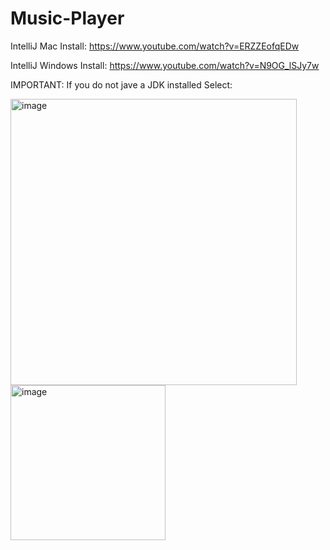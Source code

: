 # Music-Player

IntelliJ Mac Install: https://www.youtube.com/watch?v=ERZZEofqEDw

IntelliJ Windows Install: https://www.youtube.com/watch?v=N9OG_lSJy7w

IMPORTANT: If you do not jave a JDK installed Select:

<img width="458" alt="image" src="https://user-images.githubusercontent.com/16857130/166116812-4bf336b1-4f4a-4b9b-aac9-72d0a6cf544f.png">

<img width="248" alt="image" src="https://user-images.githubusercontent.com/16857130/166116826-fda248ea-792f-4df2-a921-30498d61f97b.png">
